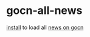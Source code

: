 # gocn-all-news

[install](https://greasyfork.org/zh-CN/scripts/372465-gocn-all-news) to load all [news on gocn](https://gocn.vip/explore/category-14)
